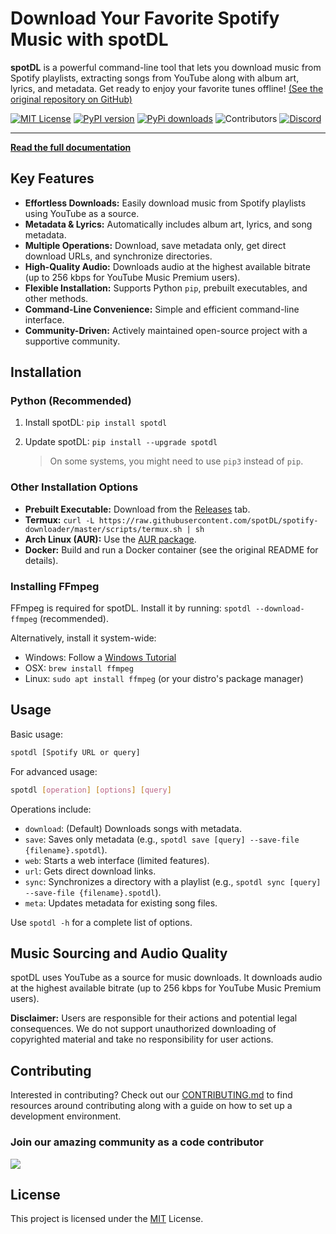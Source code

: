 # Download Your Favorite Spotify Music with spotDL

**spotDL** is a powerful command-line tool that lets you download music from Spotify playlists, extracting songs from YouTube along with album art, lyrics, and metadata.  Get ready to enjoy your favorite tunes offline! [(See the original repository on GitHub)](https://github.com/spotDL/spotify-downloader)

[![MIT License](https://img.shields.io/github/license/spotdl/spotify-downloader?color=44CC11&style=flat-square)](https://github.com/spotDL/spotify-downloader/blob/master/LICENSE)
[![PyPI version](https://img.shields.io/pypi/pyversions/spotdl?color=%2344CC11&style=flat-square)](https://pypi.org/project/spotdl/)
[![PyPi downloads](https://img.shields.io/pypi/dw/spotDL?label=downloads@pypi&color=344CC11&style=flat-square)](https://pypi.org/project/spotdl/)
![Contributors](https://img.shields.io/github/contributors/spotDL/spotify-downloader?style=flat-square)
[![Discord](https://img.shields.io/discord/771628785447337985?label=discord&logo=discord&style=flat-square)](https://discord.gg/xCa23pwJWY)

______________________________________________________________________

**[Read the full documentation](https://spotdl.readthedocs.io)**

## Key Features

*   **Effortless Downloads:** Easily download music from Spotify playlists using YouTube as a source.
*   **Metadata & Lyrics:** Automatically includes album art, lyrics, and song metadata.
*   **Multiple Operations:**  Download, save metadata only, get direct download URLs, and synchronize directories.
*   **High-Quality Audio:** Downloads audio at the highest available bitrate (up to 256 kbps for YouTube Music Premium users).
*   **Flexible Installation:** Supports Python `pip`, prebuilt executables, and other methods.
*   **Command-Line Convenience:**  Simple and efficient command-line interface.
*   **Community-Driven:** Actively maintained open-source project with a supportive community.

## Installation

### Python (Recommended)

1.  Install spotDL: `pip install spotdl`
2.  Update spotDL: `pip install --upgrade spotdl`

    > On some systems, you might need to use `pip3` instead of `pip`.

### Other Installation Options

*   **Prebuilt Executable:** Download from the [Releases](https://github.com/spotDL/spotify-downloader/releases) tab.
*   **Termux:**  `curl -L https://raw.githubusercontent.com/spotDL/spotify-downloader/master/scripts/termux.sh | sh`
*   **Arch Linux (AUR):** Use the [AUR package](https://aur.archlinux.org/packages/spotdl/).
*   **Docker:** Build and run a Docker container (see the original README for details).

### Installing FFmpeg

FFmpeg is required for spotDL.  Install it by running: `spotdl --download-ffmpeg` (recommended).

Alternatively, install it system-wide:

*   Windows: Follow a [Windows Tutorial](https://windowsloop.com/install-ffmpeg-windows-10/)
*   OSX: `brew install ffmpeg`
*   Linux: `sudo apt install ffmpeg` (or your distro's package manager)

## Usage

Basic usage:

```bash
spotdl [Spotify URL or query]
```

For advanced usage:

```bash
spotdl [operation] [options] [query]
```

Operations include:

*   `download`:  (Default) Downloads songs with metadata.
*   `save`: Saves only metadata (e.g., `spotdl save [query] --save-file {filename}.spotdl`).
*   `web`: Starts a web interface (limited features).
*   `url`: Gets direct download links.
*   `sync`: Synchronizes a directory with a playlist (e.g., `spotdl sync [query] --save-file {filename}.spotdl`).
*   `meta`: Updates metadata for existing song files.

Use `spotdl -h` for a complete list of options.

## Music Sourcing and Audio Quality

spotDL uses YouTube as a source for music downloads. It downloads audio at the highest available bitrate (up to 256 kbps for YouTube Music Premium users).

**Disclaimer:** Users are responsible for their actions and potential legal consequences. We do not support unauthorized downloading of copyrighted material and take no responsibility for user actions.

## Contributing

Interested in contributing? Check out our [CONTRIBUTING.md](docs/CONTRIBUTING.md) to find
resources around contributing along with a guide on how to set up a development environment.

### Join our amazing community as a code contributor

<a href="https://github.com/spotDL/spotify-downloader/graphs/contributors">
  <img class="dark-light" src="https://contrib.rocks/image?repo=spotDL/spotify-downloader&anon=0&columns=25&max=100&r=true" />
</a>

## License

This project is licensed under the [MIT](/LICENSE) License.